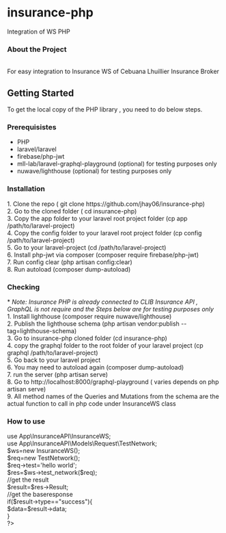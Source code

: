 # insurance-php
Integration of WS PHP

<h3>About the Project</h3><br/>
For easy integration to Insurance WS of Cebuana Lhuillier Insurance Broker
<h2>Getting Started</h2>
To get the local copy of the PHP library , you need to do below steps.
<h3>Prerequisistes</h3>
<ul>
  <li>PHP</li>
  <li>laravel/laravel</li>
  <li>firebase/php-jwt</li>
  <li>mll-lab/laravel-graphql-playground (optional) for testing purposes only</li>
  <li>nuwave/lighthouse (optional) for testing purposes only </li>
</ul>
<h3>Installation</h3>
1. Clone the repo ( git clone https://github.com/jhay06/insurance-php)<br/>
2. Go to the cloned folder ( cd insurance-php)<br/>
3. Copy the app folder to your laravel root project folder (cp app /path/to/laravel-project)<br/>
4. Copy the config folder to your laravel root project folder (cp config /path/to/laravel-project)<br/>
5. Go to your laravel-project (cd /path/to/laravel-project)<br/>
6. Install php-jwt via composer (composer require firebase/php-jwt)<br/>
7. Run config clear (php artisan config:clear)<br/>
8. Run autoload (composer dump-autoload)<br/>
<h3>Checking</h3>
* <i>Note: Insurance PHP is already connected to CLIB Insurance API , GraphQL is not require and the Steps below are for testing purposes only</i><br/>
1. Install lighthouse (composer require nuwave/lighthouse)<br/>
2. Publish the lighthouse schema (php artisan vendor:publish --tag=lighthouse-schema)<br/>
3. Go to insurance-php cloned folder (cd insurance-php)<br/>
4. copy the graphql folder to the root folder of your laravel project (cp graphql /path/to/laravel-project)<br/>
5. Go back to your laravel project <br/>
6. You may need to autoload again (composer dump-autoload)<br/>
7. run the server (php artisan serve)<br/>
8. Go to http://localhost:8000/graphql-playground ( varies depends on php artisan serve)<br/>
9. All method names of the Queries and Mutations from the schema are the actual function to call in php code under InsuranceWS class 
<h3>How to use</h3>
<?php
<br/>
  use App\InsuranceAPI\InsuranceWS;<br/>
  use App\InsuranceAPI\Models\Request\TestNetwork;<br/>
  $ws=new InsuranceWS();<br/>
  $req=new TestNetwork();<br/>
  $req->test='hello world';<br/>
  $res=$ws->test_network($req);<br/>
  //get the result<br/>
  $result=$res->Result;<br/>
  //get the baseresponse<br/>
  if($result->type=="success"){<br/>
    $data=$result->data;<br/>
  }<br/>
?>

